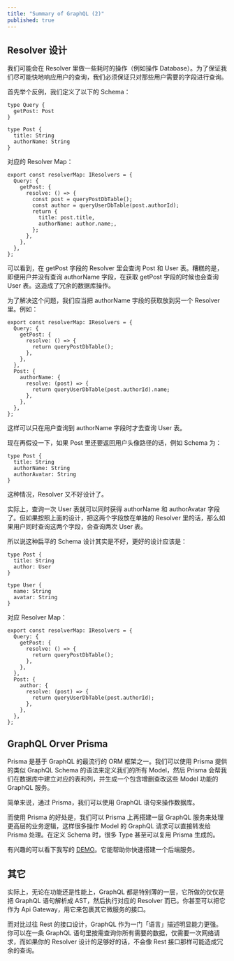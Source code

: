 ```yaml
---
title: "Summary of GraphQL (2)"
published: true
---
```


## Resolver 设计
我们可能会在 Resolver 里做一些耗时的操作（例如操作 Database）。为了保证我们尽可能快地响应用户的查询，我们必须保证只对那些用户需要的字段进行查询。

首先举个反例，我们定义了以下的 Schema：

```
type Query {
  getPost: Post
}

type Post {
  title: String
  authorName: String
}
```

对应的 Resolver Map：

```
export const resolverMap: IResolvers = {
  Query: {
    getPost: {
      resolve: () => {
        const post = queryPostDbTable();
        const author = queryUserDbTable(post.authorId);
        return {
          title: post.title,
          authorName: author.name;,
        };
      },
    },
  },
};
```

可以看到，在 getPost 字段的 Resolver 里会查询 Post 和 User 表。糟糕的是，即便用户并没有查询 authorName 字段，在获取 getPost 字段的时候也会查询 User 表。这造成了冗余的数据库操作。

为了解决这个问题，我们应当把 authorName 字段的获取放到另一个 Resolver 里。例如：

```
export const resolverMap: IResolvers = {
  Query: {
    getPost: {
      resolve: () => {
        return queryPostDbTable();
      },
    },
  },
  Post: {
    authorName: {
      resolve: (post) => {
        return queryUserDbTable(post.authorId).name;
      },
    },
  },
};
```

这样可以只在用户查询到 authorName 字段时才去查询 User 表。

现在再假设一下，如果 Post 里还要返回用户头像路径的话，例如 Schema 为：

```
type Post {
  title: String
  authorName: String
  authorAvatar: String
}
```

这种情况，Resolver 又不好设计了。

实际上，查询一次 User 表就可以同时获得 authorName 和 authorAvatar 字段了。但如果按照上面的设计，把这两个字段放在单独的 Resolver 里的话，那么如果用户同时查询这两个字段，会查询两次 User 表。

所以说这种扁平的 Schema 设计其实是不好，更好的设计应该是：

```
type Post {
  title: String
  author: User
}

type User {
  name: String
  avatar: String
}
```

对应 Resolver Map：

```
export const resolverMap: IResolvers = {
  Query: {
    getPost: {
      resolve: () => {
        return queryPostDbTable();
      },
    },
  },
  Post: {
    author: {
      resolve: (post) => {
        return queryUserDbTable(post.authorId);
      },
    },
  },
};
```

## GraphQL Orver Prisma
Prisma 是基于 GraphQL 的最流行的 ORM 框架之一。我们可以使用 Prisma 提供的类似 GraphQL Schema 的语法来定义我们的所有 Model，然后 Prisma 会帮我们在数据库中建立对应的表和列，并生成一个包含增删查改这些 Model 功能的 GraphQL 服务。

简单来说，通过 Prisma，我们可以使用 GraphQL 语句来操作数据库。

而使用 Prisma 的好处是，我们可以 Prisma 上再搭建一层 GraphQL 服务来处理更高层的业务逻辑，这样很多操作 Model 的 GraphQL 请求可以直接转发给 Prisma 处理。在定义 Schema 时，很多 Type 甚至可以复用 Prisma 生成的。

有兴趣的可以看下我写的 [DEMO](https://github.com/nekocode/typescript-graphql-over-prisma)。它能帮助你快速搭建一个后端服务。

## 其它
实际上，无论在功能还是性能上，GraphQL 都是特别薄的一层，它所做的仅仅是把 GraphQL 语句解析成 AST，然后执行对应的 Resolver 而已。你甚至可以把它作为 Api Gateway，用它来包裹其它微服务的接口。

而对比过往 Rest 的接口设计，GraphQL 作为一门「语言」描述明显能力更强。你可以在一条 GraphQL 语句里按需查询你所有需要的数据，仅需要一次网络请求，而如果你的 Resolver 设计的足够好的话，不会像 Rest 接口那样可能造成冗余的查询。
